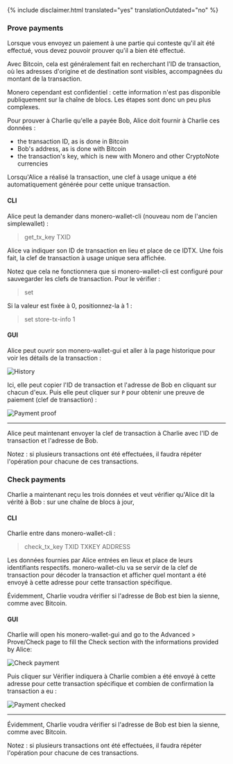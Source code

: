 {% include disclaimer.html translated="yes" translationOutdated="no" %}

### Prove payments

Lorsque vous envoyez un paiement à une partie qui conteste qu'il ait été
effectué, vous devez pouvoir prouver qu'il a bien été effectué.

Avec Bitcoin, cela est généralement fait en recherchant l'ID de transaction,
où les adresses d'origine et de destination sont visibles, accompagnées du
montant de la transaction.

Monero cependant est confidentiel : cette information n'est pas disponible
publiquement sur la chaîne de blocs. Les étapes sont donc un peu plus
complexes.

Pour prouver à Charlie qu'elle a payée Bob, Alice doit fournir à Charlie ces
données :

- the transaction ID, as is done in Bitcoin
- Bob's address, as is done with Bitcoin
- the transaction's key, which is new with Monero and other CryptoNote
  currencies

Lorsqu'Alice a réalisé la transaction, une clef à usage unique a été
automatiquement générée pour cette unique transaction.

#### CLI

Alice peut la demander dans monero-wallet-cli (nouveau nom de l'ancien
simplewallet) :

> get_tx_key TXID

Alice va indiquer son ID de transaction en lieu et place de ce IDTX. Une
fois fait, la clef de transaction à usage unique sera affichée.

Notez que cela ne fonctionnera que si monero-wallet-cli est configuré pour
sauvegarder les clefs de transaction. Pour le vérifier :

> set

Si la valeur est fixée à 0, positionnez-la à 1 :

> set store-tx-info 1

#### GUI

Alice peut ouvrir son monero-wallet-gui et aller à la page historique pour
voir les détails de la transaction :

![History](/img/resources/user-guides/en/prove-payment/history.png)

Ici, elle peut copier l'ID de transaction et l'adresse de Bob en cliquant
sur chacun d'eux.  Puis elle peut cliquer sur `P` pour obtenir une preuve de
paiement (clef de transaction) :

![Payment
proof](/img/resources/user-guides/en/prove-payment/payment-proof.png)


---

Alice peut maintenant envoyer la clef de transaction à Charlie avec l'ID de
transaction et l'adresse de Bob.

Notez : si plusieurs transactions ont été effectuées, il faudra répéter
l'opération pour chacune de ces transactions.

### Check payments

Charlie a maintenant reçu les trois données et veut vérifier qu'Alice dit la
vérité à Bob : sur une chaîne de blocs à jour,

#### CLI

Charlie entre dans monero-wallet-cli :

> check_tx_key TXID TXKEY ADDRESS

Les données fournies par Alice entrées en lieux et place de leurs
identifiants respectifs. monero-wallet-clu va se servir de la clef de
transaction pour décoder la transaction et afficher quel montant a été
envoyé à cette adresse pour cette transaction spécifique.

Évidemment, Charlie voudra vérifier si l'adresse de Bob est bien la sienne,
comme avec Bitcoin.

#### GUI

Charlie will open his monero-wallet-gui and go to the Advanced > Prove/Check page to fill the Check section with the informations provided by Alice:

![Check
payment](/img/resources/user-guides/en/prove-payment/check-payment.png)

Puis cliquer sur Vérifier indiquera à Charlie combien a été envoyé à cette
adresse pour cette transaction spécifique et combien de confirmation la
transaction a eu :

![Payment
checked](/img/resources/user-guides/en/prove-payment/payment-checked.png)


---

Évidemment, Charlie voudra vérifier si l'adresse de Bob est bien la sienne,
comme avec Bitcoin.

Notez : si plusieurs transactions ont été effectuées, il faudra répéter
l'opération pour chacune de ces transactions.
